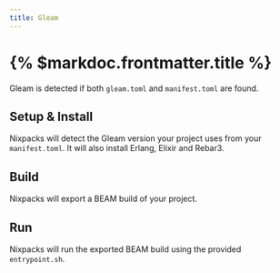 ```yaml
---
title: Gleam
---
```


# {% $markdoc.frontmatter.title %}

Gleam is detected if both `gleam.toml` and `manifest.toml` are found.

## Setup & Install

Nixpacks will detect the Gleam version your project uses from your `manifest.toml`. It will also install Erlang, Elixir and Rebar3.

## Build

Nixpacks will export a BEAM build of your project.

## Run

Nixpacks will run the exported BEAM build using the provided `entrypoint.sh`.